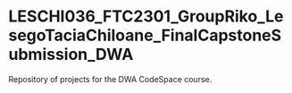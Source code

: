 # LESCHI036_FTC2301_GroupRiko_LesegoTaciaChiloane_FinalCapstoneSubmission_DWA
Repository of projects for the DWA CodeSpace course.
